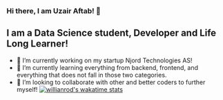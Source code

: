 ### Hi there, I am Uzair Aftab! 👋

## I am a Data Science student, Developer and Life Long Learner!
- 🔭 I’m currently working on my startup Njord Technologies AS!
- 🌱 I’m currently learning everything from backend, frontend, and everything that does not fall in those two categories.
- 👯 I’m looking to collaborate with other and better coders to further myself!
[![willianrod's wakatime stats](https://github-readme-stats.vercel.app/api/wakatime?username=uzaaft)](https://github.com/anuraghazra/github-readme-stats)

